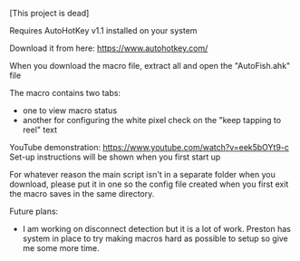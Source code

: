 [This project is dead]

Requires AutoHotKey v1.1 installed on your system

Download it from here: https://www.autohotkey.com/

When you download the macro file, extract all and open the "AutoFish.ahk" file

The macro contains two tabs:
- one to view macro status
- another for configuring the white pixel check on the "keep tapping to reel" text

YouTube demonstration: https://www.youtube.com/watch?v=eek5bOYt9-c
Set-up instructions will be shown when you first start up

For whatever reason the main script isn't in a separate folder when you download, please put it in one so the config file created when you first exit the macro saves in the same directory.

Future plans:
- I am working on disconnect detection but it is a lot of work. Preston has system in place to try making macros hard as possible to setup so give me some more time. 

